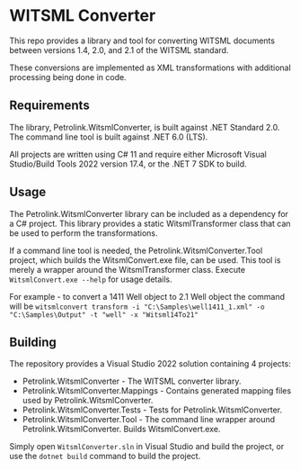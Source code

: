 # WITSML Converter

This repo provides a library and tool for converting WITSML documents between versions 1.4, 2.0, and 2.1 of the WITSML standard.

These conversions are implemented as XML transformations with additional processing being done in code.

## Requirements

The library, Petrolink.WitsmlConverter, is built against .NET Standard 2.0. The command line tool is built against .NET 6.0 (LTS).

All projects are written using C# 11 and require either Microsoft Visual Studio/Build Tools 2022 version 17.4, or the .NET 7 SDK to build.

## Usage

The Petrolink.WitsmlConverter library can be included as a dependency for a C# project. This library provides a static WitsmlTransformer class that can be used to perform the transformations.

If a command line tool is needed, the Petrolink.WitsmlConverter.Tool project, which builds the WitsmlConvert.exe file, can be used. This tool is merely a wrapper around the WitsmlTransformer class. Execute `WitsmlConvert.exe --help` for usage details.

For example - to convert a 1411 Well object to 2.1 Well object the command will be `witsmlconvert transform -i "C:\Samples\well1411_1.xml" -o "C:\Samples\Output" -t "well" -x "Witsml14To21"`

## Building

The repository provides a Visual Studio 2022 solution containing 4 projects:
* Petrolink.WitsmlConverter - The WITSML converter library.
* Petrolink.WitsmlConverter.Mappings - Contains generated mapping files used by Petrolink.WitsmlConverter.
* Petrolink.WitsmlConverter.Tests - Tests for Petrolink.WitsmlConverter.
* Petrolink.WitsmlConverter.Tool - The command line wrapper around Petrolink.WitsmlConverter. Builds WitsmlConvert.exe.

Simply open `WitsmlConverter.sln` in Visual Studio and build the project, or use the `dotnet build` command to build the project.
